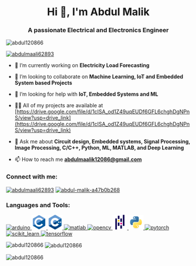 <h1 align="center">Hi 👋, I'm Abdul Malik</h1>
<h3 align="center">A passionate Electrical and Electronics Engineer</h3>

<p align="left"> <img src="https://komarev.com/ghpvc/?username=abdul120866&label=Profile%20views&color=0e75b6&style=flat" alt="abdul120866" /> </p>

<p align="left"> <a href="https://twitter.com/abdulmaali62893" target="blank"><img src="https://img.shields.io/twitter/follow/abdulmaali62893?logo=twitter&style=for-the-badge" alt="abdulmaali62893" /></a> </p>

- 🔭 I’m currently working on **Electricity Load Forecasting**

- 👯 I’m looking to collaborate on **Machine Learning, IoT and Embedded System based Projects**

- 🤝 I’m looking for help with **IoT, Embedded Systems and ML**

- 👨‍💻 All of my projects are available at [https://drive.google.com/file/d/1cISA_od1Z49uqEUDf6GFL6chghDgNPnS/view?usp=drive_link](https://drive.google.com/file/d/1cISA_od1Z49uqEUDf6GFL6chghDgNPnS/view?usp=drive_link)

- 💬 Ask me about **Circuit design, Embedded systems, Signal Processing, Image Processing, C/C++, Python, ML, MATLAB, and Deep Learning**

- 📫 How to reach me **abdulmaalik12086@gmail.com**

<h3 align="left">Connect with me:</h3>
<p align="left">
<a href="https://twitter.com/abdulmaali62893" target="blank"><img align="center" src="https://raw.githubusercontent.com/rahuldkjain/github-profile-readme-generator/master/src/images/icons/Social/twitter.svg" alt="abdulmaali62893" height="30" width="40" /></a>
<a href="https://linkedin.com/in/abdul-malik-a47b0b268" target="blank"><img align="center" src="https://raw.githubusercontent.com/rahuldkjain/github-profile-readme-generator/master/src/images/icons/Social/linked-in-alt.svg" alt="abdul-malik-a47b0b268" height="30" width="40" /></a>
</p>

<h3 align="left">Languages and Tools:</h3>
<p align="left"> <a href="https://www.arduino.cc/" target="_blank" rel="noreferrer"> <img src="https://cdn.worldvectorlogo.com/logos/arduino-1.svg" alt="arduino" width="40" height="40"/> </a> <a href="https://www.cprogramming.com/" target="_blank" rel="noreferrer"> <img src="https://raw.githubusercontent.com/devicons/devicon/master/icons/c/c-original.svg" alt="c" width="40" height="40"/> </a> <a href="https://www.w3schools.com/cpp/" target="_blank" rel="noreferrer"> <img src="https://raw.githubusercontent.com/devicons/devicon/master/icons/cplusplus/cplusplus-original.svg" alt="cplusplus" width="40" height="40"/> </a> <a href="https://www.mathworks.com/" target="_blank" rel="noreferrer"> <img src="https://upload.wikimedia.org/wikipedia/commons/2/21/Matlab_Logo.png" alt="matlab" width="40" height="40"/> </a> <a href="https://opencv.org/" target="_blank" rel="noreferrer"> <img src="https://www.vectorlogo.zone/logos/opencv/opencv-icon.svg" alt="opencv" width="40" height="40"/> </a> <a href="https://pandas.pydata.org/" target="_blank" rel="noreferrer"> <img src="https://raw.githubusercontent.com/devicons/devicon/2ae2a900d2f041da66e950e4d48052658d850630/icons/pandas/pandas-original.svg" alt="pandas" width="40" height="40"/> </a> <a href="https://www.python.org" target="_blank" rel="noreferrer"> <img src="https://raw.githubusercontent.com/devicons/devicon/master/icons/python/python-original.svg" alt="python" width="40" height="40"/> </a> <a href="https://pytorch.org/" target="_blank" rel="noreferrer"> <img src="https://www.vectorlogo.zone/logos/pytorch/pytorch-icon.svg" alt="pytorch" width="40" height="40"/> </a> <a href="https://scikit-learn.org/" target="_blank" rel="noreferrer"> <img src="https://upload.wikimedia.org/wikipedia/commons/0/05/Scikit_learn_logo_small.svg" alt="scikit_learn" width="40" height="40"/> </a> <a href="https://www.tensorflow.org" target="_blank" rel="noreferrer"> <img src="https://www.vectorlogo.zone/logos/tensorflow/tensorflow-icon.svg" alt="tensorflow" width="40" height="40"/> </a> </p>

<p><img align="left" src="https://github-readme-stats.vercel.app/api/top-langs?username=abdul120866&show_icons=true&locale=en&layout=compact" alt="abdul120866" /></p>

<p>&nbsp;<img align="center" src="https://github-readme-stats.vercel.app/api?username=abdul120866&show_icons=true&locale=en" alt="abdul120866" /></p>

<p><img align="center" src="https://github-readme-streak-stats.herokuapp.com/?user=abdul120866&" alt="abdul120866" /></p>
